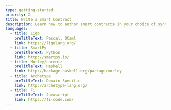 ```yaml
---
type: getting-started
priority: 2
title: Write a Smart Contract
description: Learn how to author smart contracts in your choice of syntax. Code will compile to Michelson, the smart contract language of the Tezos blockchain.
languages:
  - title: Ligo
    preTitleText: Pascal, OCaml
    link: https://ligolang.org/
  - title: SmartPy
    preTitleText: Python
    link: http://smartpy.io/
  - title: Morley/Lorentz
    preTitleText: Haskell
    link: http://hackage.haskell.org/package/morley
  - title: Archetype
    preTitleText: Domain-Specific
    link: http://archetype-lang.org/
  - title: Fi
    preTitleText: Javascript
    link: https://fi-code.com/
---
```

